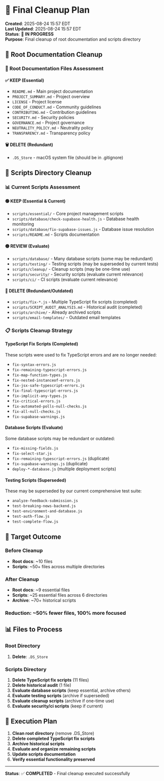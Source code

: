 # 🧹 Final Cleanup Plan

**Created**: 2025-08-24 15:57 EDT  
**Last Updated**: 2025-08-24 15:57 EDT  
**Status**: 🔄 **IN PROGRESS**  
**Purpose**: Final cleanup of root documentation and scripts directory

## 🎯 **Root Documentation Cleanup**

### **📄 Root Documentation Files Assessment**

#### **✅ KEEP (Essential)**
- `README.md` - Main project documentation
- `PROJECT_SUMMARY.md` - Project overview
- `LICENSE` - Project license
- `CODE_OF_CONDUCT.md` - Community guidelines
- `CONTRIBUTING.md` - Contribution guidelines
- `SECURITY.md` - Security policies
- `GOVERNANCE.md` - Project governance
- `NEUTRALITY_POLICY.md` - Neutrality policy
- `TRANSPARENCY.md` - Transparency policy

#### **🗑️ DELETE (Redundant)**
- `.DS_Store` - macOS system file (should be in .gitignore)

## 🎯 **Scripts Directory Cleanup**

### **📊 Current Scripts Assessment**

#### **🟢 KEEP (Essential & Current)**
- `scripts/essential/` - Core project management scripts
- `scripts/database/check-supabase-health.js` - Database health monitoring
- `scripts/database/fix-supabase-issues.js` - Database issue resolution
- `scripts/README.md` - Scripts documentation

#### **🟡 REVIEW (Evaluate)**
- `scripts/database/` - Many database scripts (some may be redundant)
- `scripts/testing/` - Testing scripts (may be superseded by current tests)
- `scripts/cleanup/` - Cleanup scripts (may be one-time use)
- `scripts/security/` - Security scripts (evaluate current relevance)
- `scripts/ci/` - CI scripts (evaluate current relevance)

#### **🔴 DELETE (Redundant/Outdated)**
- `scripts/fix-*.js` - Multiple TypeScript fix scripts (completed)
- `scripts/SCRIPT_AUDIT_ANALYSIS.md` - Historical audit (completed)
- `scripts/archive/` - Already archived scripts
- `scripts/email-templates/` - Outdated email templates

### **📋 Scripts Cleanup Strategy**

#### **TypeScript Fix Scripts (Completed)**
These scripts were used to fix TypeScript errors and are no longer needed:
- `fix-syntax-errors.js`
- `fix-remaining-typescript-errors.js`
- `fix-map-function-types.js`
- `fix-nested-instanceof-errors.js`
- `fix-jsx-safe-typescript-errors.js`
- `fix-final-typescript-errors.js`
- `fix-implicit-any-types.js`
- `fix-critical-errors.js`
- `fix-automated-polls-null-checks.js`
- `fix-all-null-checks.js`
- `fix-supabase-warnings.js`

#### **Database Scripts (Evaluate)**
Some database scripts may be redundant or outdated:
- `fix-missing-fields.js`
- `fix-select-star.js`
- `fix-remaining-typescript-errors.js` (duplicate)
- `fix-supabase-warnings.js` (duplicate)
- `deploy-*-database.js` (multiple deployment scripts)

#### **Testing Scripts (Superseded)**
These may be superseded by our current comprehensive test suite:
- `analyze-feedback-submission.js`
- `test-breaking-news-backend.js`
- `test-environment-and-database.js`
- `test-auth-flow.js`
- `test-complete-flow.js`

## 🎯 **Target Outcome**

### **Before Cleanup**
- **Root docs**: ~10 files
- **Scripts**: ~50+ files across multiple directories

### **After Cleanup**
- **Root docs**: ~9 essential files
- **Scripts**: ~25 essential files across 6 directories
- **Archive**: ~70+ historical scripts

### **Reduction**: ~50% fewer files, 100% more focused

## 📊 **Files to Process**

### **Root Directory**
1. **Delete**: `.DS_Store`

### **Scripts Directory**
1. **Delete TypeScript fix scripts** (11 files)
2. **Delete historical audit** (1 file)
3. **Evaluate database scripts** (keep essential, archive others)
4. **Evaluate testing scripts** (archive if superseded)
5. **Evaluate cleanup scripts** (archive if one-time use)
6. **Evaluate security/ci scripts** (keep if current)

## 🚀 **Execution Plan**

1. **Clean root directory** (remove .DS_Store)
2. **Delete completed TypeScript fix scripts**
3. **Archive historical scripts**
4. **Evaluate and organize remaining scripts**
5. **Update scripts documentation**
6. **Verify essential functionality preserved**

---

**Status**: ✅ **COMPLETED** - Final cleanup executed successfully
